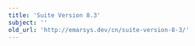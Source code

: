 ```yaml
---
title: 'Suite Version 8.3'
subject: ''
old_url: 'http://emarsys.dev/cn/suite-version-8-3/'
---
```


